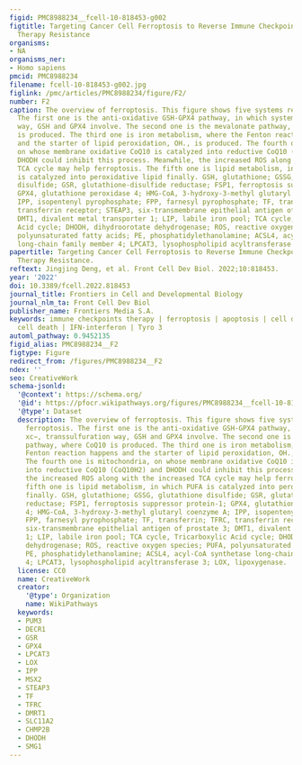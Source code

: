 ```yaml
---
figid: PMC8988234__fcell-10-818453-g002
figtitle: Targeting Cancer Cell Ferroptosis to Reverse Immune Checkpoint Inhibitor
  Therapy Resistance
organisms:
- NA
organisms_ner:
- Homo sapiens
pmcid: PMC8988234
filename: fcell-10-818453-g002.jpg
figlink: /pmc/articles/PMC8988234/figure/F2/
number: F2
caption: The overview of ferroptosis. This figure shows five systems regulating ferroptosis.
  The first one is the anti-oxidative GSH-GPX4 pathway, in which system xc−, transsulfuration
  way, GSH and GPX4 involve. The second one is the mevalonate pathway, where CoQ10
  is produced. The third one is iron metabolism, where the Fenton reaction happens
  and the starter of lipid peroxidation, OH., is produced. The fourth one is mitochondria,
  on whose membrane oxidative CoQ10 is catalyzed into reductive CoQ10 (CoQ10H2) and
  DHODH could inhibit this process. Meanwhile, the increased ROS along with the increased
  TCA cycle may help ferroptosis. The fifth one is lipid metabolism, in which PUFA
  is catalyzed into peroxidative lipid finally. GSH, glutathione; GSSG, glutathione
  disulfide; GSR, glutathione-disulfide reductase; FSP1, ferroptosis suppressor protein-1;
  GPX4, glutathione peroxidase 4; HMG-CoA, 3-hydroxy-3-methyl glutaryl coenzyme A;
  IPP, isopentenyl pyrophosphate; FPP, farnesyl pyrophosphate; TF, transferrin; TFRC,
  transferrin receptor; STEAP3, six-transmembrane epithelial antigen of prostate 3;
  DMT1, divalent metal transporter 1; LIP, labile iron pool; TCA cycle, Tricarboxylic
  Acid cycle; DHODH, dihydroorotate dehydrogenase; ROS, reactive oxygen species; PUFA,
  polyunsaturated fatty acids; PE, phosphatidylethanolamine; ACSL4, acyl-CoA synthetase
  long-chain family member 4; LPCAT3, lysophospholipid acyltransferase 3; LOX, lipoxygenase.
papertitle: Targeting Cancer Cell Ferroptosis to Reverse Immune Checkpoint Inhibitor
  Therapy Resistance.
reftext: Jingjing Deng, et al. Front Cell Dev Biol. 2022;10:818453.
year: '2022'
doi: 10.3389/fcell.2022.818453
journal_title: Frontiers in Cell and Developmental Biology
journal_nlm_ta: Front Cell Dev Biol
publisher_name: Frontiers Media S.A.
keywords: immune checkpoints therapy | ferroptosis | apoptosis | cell death | immunogenic
  cell death | IFN-interferon | Tyro 3
automl_pathway: 0.9452135
figid_alias: PMC8988234__F2
figtype: Figure
redirect_from: /figures/PMC8988234__F2
ndex: ''
seo: CreativeWork
schema-jsonld:
  '@context': https://schema.org/
  '@id': https://pfocr.wikipathways.org/figures/PMC8988234__fcell-10-818453-g002.html
  '@type': Dataset
  description: The overview of ferroptosis. This figure shows five systems regulating
    ferroptosis. The first one is the anti-oxidative GSH-GPX4 pathway, in which system
    xc−, transsulfuration way, GSH and GPX4 involve. The second one is the mevalonate
    pathway, where CoQ10 is produced. The third one is iron metabolism, where the
    Fenton reaction happens and the starter of lipid peroxidation, OH., is produced.
    The fourth one is mitochondria, on whose membrane oxidative CoQ10 is catalyzed
    into reductive CoQ10 (CoQ10H2) and DHODH could inhibit this process. Meanwhile,
    the increased ROS along with the increased TCA cycle may help ferroptosis. The
    fifth one is lipid metabolism, in which PUFA is catalyzed into peroxidative lipid
    finally. GSH, glutathione; GSSG, glutathione disulfide; GSR, glutathione-disulfide
    reductase; FSP1, ferroptosis suppressor protein-1; GPX4, glutathione peroxidase
    4; HMG-CoA, 3-hydroxy-3-methyl glutaryl coenzyme A; IPP, isopentenyl pyrophosphate;
    FPP, farnesyl pyrophosphate; TF, transferrin; TFRC, transferrin receptor; STEAP3,
    six-transmembrane epithelial antigen of prostate 3; DMT1, divalent metal transporter
    1; LIP, labile iron pool; TCA cycle, Tricarboxylic Acid cycle; DHODH, dihydroorotate
    dehydrogenase; ROS, reactive oxygen species; PUFA, polyunsaturated fatty acids;
    PE, phosphatidylethanolamine; ACSL4, acyl-CoA synthetase long-chain family member
    4; LPCAT3, lysophospholipid acyltransferase 3; LOX, lipoxygenase.
  license: CC0
  name: CreativeWork
  creator:
    '@type': Organization
    name: WikiPathways
  keywords:
  - PUM3
  - DECR1
  - GSR
  - GPX4
  - LPCAT3
  - LOX
  - IPP
  - MSX2
  - STEAP3
  - TF
  - TFRC
  - DMRT1
  - SLC11A2
  - CHMP2B
  - DHODH
  - SMG1
---
```

